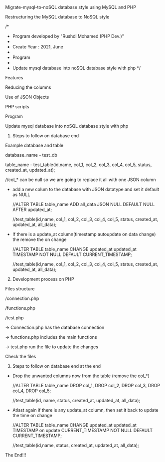 Migrate-mysql-to-noSQL database style using MySQL and PHP

Restructuring the MySQL database to NoSQL style 

/*
 * Program developed by "Rushdi Mohamed (PHP Dev.)"
 * 
 * Create Year : 2021, June
 *  
 * Program 
 * 
 * Update mysql database into noSQL database style with php
 */


Features

Reducing the columns 

Use of JSON Objects 

PHP scripts 



Program 

Update mysql database into noSQL database style with php

1. Steps to follow on database end 

Example database and table

database_name	- test_db

table_name		- test_table(id,name, col_1, col_2, col_3, col_4, col_5, status, created_at, updated_at);

//col_* can be null so we are going to replace it all with one JSON column

* add a new colum to the database with JSON datatype and set it default as NULL

  //ALTER TABLE table_name ADD all_data JSON NULL DEFAULT NULL AFTER updated_at;

    //test_table(id,name, col_1, col_2, col_3, col_4, col_5, status, created_at, updated_at, all_data);


* If there is a update_at column(timestamp autoupdate on data change) the remove the on change  
	
  //ALTER TABLE table_name CHANGE updated_at updated_at TIMESTAMP NOT NULL DEFAULT CURRENT_TIMESTAMP;

    //test_table(id,name, col_1, col_2, col_3, col_4, col_5, status, created_at, updated_at, all_data);
 

2. Development process on PHP

Files structure 

/connection.php

/functions.php

/test.php

-> Connection.php has the database connection

-> functions.php includes the main functions

-> test.php run the file to update the changes

Check the files


3. Steps to follow on database end at the end

* Drop the unwanted columns now from the table (remove the col_*)

  //ALTER TABLE table_name DROP col_1, DROP col_2, DROP col_3, DROP col_4, DROP col_5;
    
    //test_table(id, name, status, created_at, updated_at, all_data);

* Atlast again if there is any update_at column, then set it back to update the time on change 
	
  //ALTER TABLE table_name CHANGE updated_at updated_at TIMESTAMP on update CURRENT_TIMESTAMP NOT NULL DEFAULT CURRENT_TIMESTAMP;

    //test_table(id,name, status, created_at, updated_at, all_data);

The End!!!
